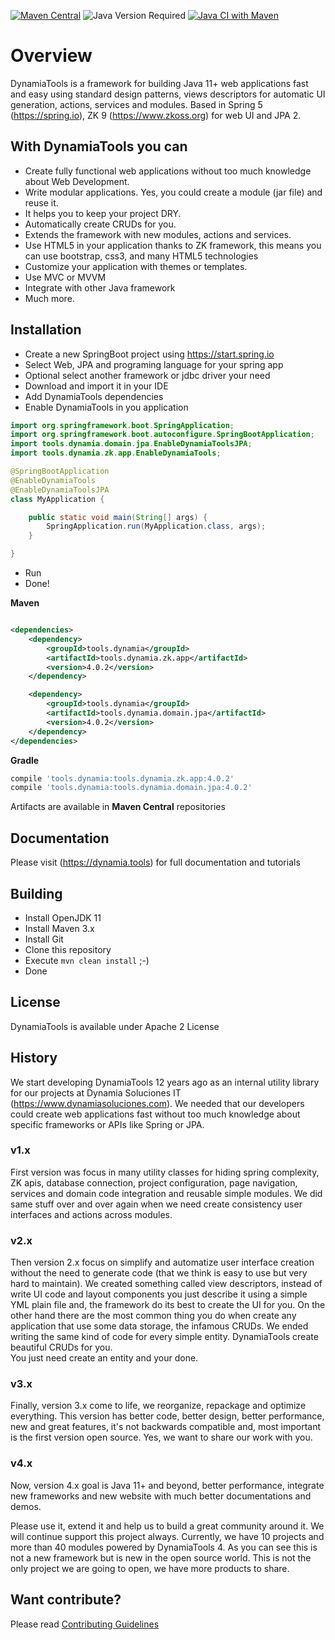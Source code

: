 [![Maven Central](https://img.shields.io/maven-central/v/tools.dynamia/tools.dynamia.zk.app)](https://search.maven.org/search?q=tools.dynamia)
![Java Version Required](https://img.shields.io/badge/java-%3E%3D11-blue)
[![Java CI with Maven](https://github.com/dynamiatools/framework/actions/workflows/maven.yml/badge.svg)](https://github.com/dynamiatools/framework/actions/workflows/maven.yml)


# Overview

DynamiaTools is a framework for building Java 11+ web applications fast and easy using standard design patterns, views
descriptors for automatic UI generation, actions, services and modules. Based in Spring 5 (https://spring.io), ZK
9 (https://www.zkoss.org) for web UI and JPA 2.

## With DynamiaTools you can

- Create fully functional web applications without too much knowledge about Web Development.
- Write modular applications. Yes, you could create a module (jar file)  and reuse it.
- It helps you to keep your project DRY.
- Automatically create CRUDs for you.
- Extends the framework with new modules, actions and services.
- Use HTML5 in your application thanks to ZK framework, this means you can use bootstrap, css3, and many HTML5
  technologies
- Customize your application with themes or templates.
- Use MVC or MVVM
- Integrate with other Java framework
- Much more.

## Installation

- Create a new SpringBoot project using https://start.spring.io
- Select Web, JPA and programing language for your spring app
- Optional select another framework or jdbc driver your need
- Download and import it in your IDE
- Add DynamiaTools dependencies
- Enable DynamiaTools in you application

```java
import org.springframework.boot.SpringApplication;
import org.springframework.boot.autoconfigure.SpringBootApplication;
import tools.dynamia.domain.jpa.EnableDynamiaToolsJPA;
import tools.dynamia.zk.app.EnableDynamiaTools;

@SpringBootApplication
@EnableDynamiaTools
@EnableDynamiaToolsJPA
class MyApplication {

    public static void main(String[] args) {
        SpringApplication.run(MyApplication.class, args);
    }

}
```

- Run
- Done!

**Maven**

```xml

<dependencies>   
    <dependency>
        <groupId>tools.dynamia</groupId>
        <artifactId>tools.dynamia.zk.app</artifactId>
        <version>4.0.2</version>
    </dependency>

    <dependency>
        <groupId>tools.dynamia</groupId>
        <artifactId>tools.dynamia.domain.jpa</artifactId>
        <version>4.0.2</version>
    </dependency>    
</dependencies>
```

**Gradle**

```groovy
compile 'tools.dynamia:tools.dynamia.zk.app:4.0.2'
compile 'tools.dynamia:tools.dynamia.domain.jpa:4.0.2'
```

Artifacts are available in **Maven Central** repositories

## Documentation

Please visit (https://dynamia.tools) for full documentation and tutorials

## Building

- Install OpenJDK 11
- Install Maven 3.x
- Install Git
- Clone this repository
- Execute `mvn clean install` ;-)
- Done

## License

DynamiaTools is available under Apache 2 License

## History

We start developing DynamiaTools 12 years ago as an internal utility library for our projects at Dynamia Soluciones
IT (https://www.dynamiasoluciones.com). We needed that our developers could create web applications fast without too
much knowledge about specific frameworks or APIs like Spring or JPA.

### v1.x

First version was focus in many utility classes for hiding spring complexity, ZK apis, database connection, project
configuration, page navigation, services and domain code integration and reusable simple modules. We did same stuff over
and over again when we need create consistency user interfaces and actions across modules.

### v2.x

Then version 2.x focus on simplify and automatize user interface creation without the need to generate code
(that we think is easy to use but very hard to maintain). We created something called view descriptors, instead of write
UI code and layout components you just describe it using a simple YML plain file and, the framework do its best to
create the UI for you. On the other hand there are the most common thing you do when create any application that use
some data storage, the infamous CRUDs. We ended writing the same kind of code for every simple entity. DynamiaTools
create beautiful CRUDs for you.  
You just need create an entity and your done.

### v3.x

Finally, version 3.x come to life, we reorganize, repackage and optimize everything. This version has better code,
better design, better performance, new and great features, it's not backwards compatible and, most important is the
first version open source. Yes, we want to share our work with you.

### v4.x

Now, version 4.x goal is Java 11+ and beyond, better performance, integrate new frameworks and new website with much better
documentations and demos.

Please use it, extend it and help us to build a great community around it. We will continue support this project always.
Currently, we have 10 projects and more than 40 modules powered by DynamiaTools 4.  As you can see this is not
a new framework but is new in the open source world. This is not the only project we are going to open, we have more
products to share.

## Want contribute?

Please read [Contributing Guidelines](https://github.com/dynamiatools/framework/blob/master/CONTRIBUTING.md)
